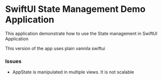 # SwiftUI State Management Demo Application 

This application demonstrate how to use the State management in SwiftUI Application

This version of the app uses plain vannila swiftui 

### Issues
- AppState is manipulated in multiple views. It is not scalable



